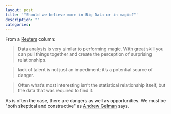 ```yaml
---
layout: post
title: '"Should we believe more in Big Data or in magic?"'
description: ""
categories: 
---
```


From a [Reuters](http://www.reuters.com/article/2013/11/06/us-should-we-believe-idUSBRE9A50ZE20131106) column:

> Data analysis is very similar to performing magic. With great skill you can pull things together and create the perception of surprising relationships.

> lack of talent is not just an impediment; it’s a potential source of danger.

> Often what’s most interesting isn’t the statistical relationship itself, but the data that was required to find it.

As is often the case, there are dangers as well as opportunities. We must be "both skeptical and constructive" as [Andrew Gelman](http://andrewgelman.com) says.
